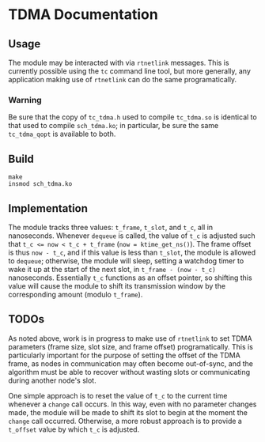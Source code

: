 # TDMA Documentation

## Usage
The module may be interacted with via `rtnetlink` messages. This is currently possible using the `tc` command line tool, but more generally, any application making use of `rtnetlink` can do the same programatically.

### Warning
Be sure that the copy of `tc_tdma.h` used to compile `tc_tdma.so` is identical to that used to compile `sch_tdma.ko`; in particular, be sure the same `tc_tdma_qopt` is available to both.

## Build
```
make
insmod sch_tdma.ko
```

## Implementation
The module tracks three values: `t_frame`, `t_slot`, and `t_c`, all in nanoseconds. Whenever `dequeue` is called, the value of `t_c` is adjusted such that `t_c <= now < t_c + t_frame` (`now = ktime_get_ns()`). The frame offset is thus `now - t_c`, and if this value is less than `t_slot`, the module is allowed to `dequeue`; otherwise, the module will sleep, setting a watchdog timer to wake it up at the start of the next slot, in `t_frame - (now - t_c)` nanoseconds. Essentially `t_c` functions as an offset pointer, so shifting this value will cause the module to shift its transmission window by the corresponding amount (modulo `t_frame`).

## TODOs
As noted above, work is in progress to make use of `rtnetlink` to set TDMA parameters (frame size, slot size, and frame offset) programatically. This is particularly important for the purpose of setting the offset of the TDMA frame, as nodes in communication may often become out-of-sync, and the algorithm must be able to recover without wasting slots or communicating during another node's slot.

One simple approach is to reset the value of `t_c` to the current time whenever a `change` call occurs. In this way, even with no parameter changes made, the module will be made to shift its slot to begin at the moment the `change` call occurred. Otherwise, a more robust approach is to provide a `t_offset` value by which `t_c` is adjusted.